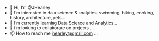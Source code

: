 - 👋 Hi, I’m @JHearley
- 👀 I’m interested in data science & analytics, swimming, biking, cooking, history, architecture, pets...
- 🌱 I’m currently learning Data Science and Analytics...
- 💞️ I’m looking to collaborate on projects ...
- 📫 How to reach me jhearley@gmail.com ...

<!---
JHearley/JHearley is a ✨ special ✨ repository because its `README.md` (this file) appears on your GitHub profile.
You can click the Preview link to take a look at your changes.
--->
